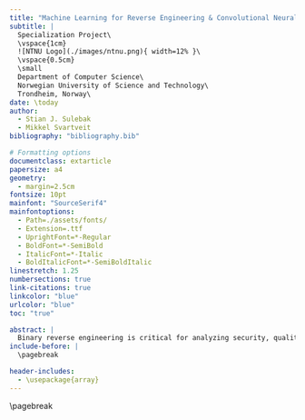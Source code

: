 ```yaml
---
title: "Machine Learning for Reverse Engineering & Convolutional Neural Networks for Binary Code Analysis: A Systematic Literature Review"
subtitle: |
  Specialization Project\
  \vspace{1cm}
  ![NTNU Logo](./images/ntnu.png){ width=12% }\
  \vspace{0.5cm}
  \small
  Department of Computer Science\
  Norwegian University of Science and Technology\
  Trondheim, Norway\
date: \today
author:
  - Stian J. Sulebak
  - Mikkel Svartveit
bibliography: "bibliography.bib"

# Formatting options
documentclass: extarticle
papersize: a4
geometry:
  - margin=2.5cm
fontsize: 10pt
mainfont: "SourceSerif4"
mainfontoptions:
  - Path=./assets/fonts/
  - Extension=.ttf
  - UprightFont=*-Regular
  - BoldFont=*-SemiBold
  - ItalicFont=*-Italic
  - BoldItalicFont=*-SemiBoldItalic
linestretch: 1.25
numbersections: true
link-citations: true
linkcolor: "blue"
urlcolor: "blue"
toc: "true"

abstract: |
  Binary reverse engineering is critical for analyzing security, quality, and compatibility of compiled programs. The increased demand of IoT devices leads to new challenges for reverse engineers, as embedded systems often use custom instruction set architectures (ISA). This systematic literature review examines two key areas in software reverse engineering: machine learning approaches for ISA detection and convolutional neural networks (CNN) for binary code analysis. Through a structured review of 26 primary studies, we analyze how machine learning techniques have been applied to classify ISA features and how CNNs have been used for analyzing raw binary code. Our findings reveal that current machine learning approaches for ISA detection predominantly employ traditional models not based on deep learning. They achieve high accuracy in classifying known architectures, but face limitations in distinguishing similar architectures and handling non-code sections of the binary file. For CNN applications to binary code, we find strong evidence of effectiveness particularly in malware classification, with accuracies exceeding 99% on standard datasets without requiring manual feature engineering. However, CNN applications beyond malware detection remain limited. The review identifies significant research gaps, particularly in developing architecture-agnostic methods capable of identifying specific ISA features rather than just classifying known architectures. We conclude that while current machine learning methods show promise, future research should focus on leveraging CNN's automatic feature learning capabilities while reducing reliance on binary format metadata.
include-before: |
  \pagebreak

header-includes:
  - \usepackage{array}
---
```


\pagebreak
